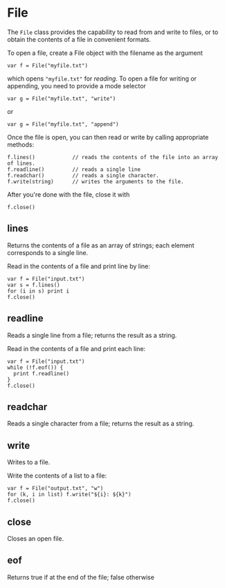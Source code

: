 [comment]: # (File class help)
[version]: # (0.5)

# File
[tagfile]: # (File)

The `File` class provides the capability to read from and write to files, or to obtain the contents of a file in convenient formats.

To open a file, create a File object with the filename as the argument

    var f = File("myfile.txt")

which opens `"myfile.txt"` for *reading*. To open a file for writing or appending, you need to provide a mode selector

    var g = File("myfile.txt", "write")

or

    var g = File("myfile.txt", "append")

Once the file is open, you can then read or write by calling appropriate methods:

    f.lines()            // reads the contents of the file into an array of lines.
    f.readline()         // reads a single line
    f.readchar()         // reads a single character.
    f.write(string)      // writes the arguments to the file.

After you're done with the file, close it with

    f.close()

[show]: # (subtopics)

## lines
[taglines]: # (lines)

Returns the contents of a file as an array of strings; each element corresponds to a single line.

Read in the contents of a file and print line by line:

    var f = File("input.txt")
    var s = f.lines()
    for (i in s) print i
    f.close()

## readline
[tagreadline]: # (readline)

Reads a single line from a file; returns the result as a string.

Read in the contents of a file and print each line:

    var f = File("input.txt")
    while (!f.eof()) {
      print f.readline()
    }
    f.close()

## readchar
[tagreadchar]: # (readchar)

Reads a single character from a file; returns the result as a string.

## write
[tagwrite]: # (write)

Writes to a file.

Write the contents of a list to a file:

    var f = File("output.txt", "w")
    for (k, i in list) f.write("${i}: ${k}")
    f.close()

## close
[tagclose]: # (close)

Closes an open file.

## eof
[tageof]: # (eof)

Returns true if at the end of the file; false otherwise
